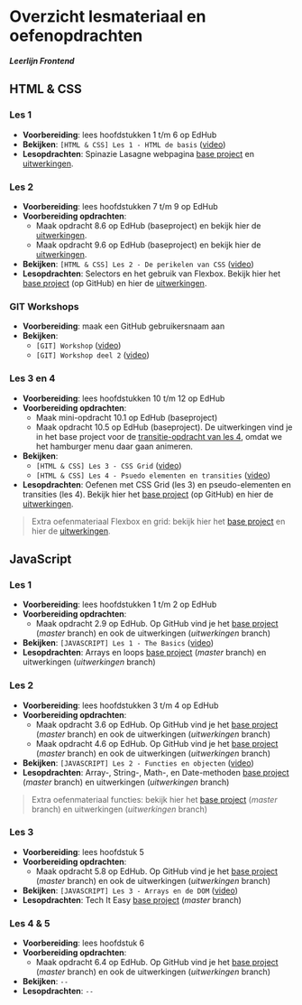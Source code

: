 # Overzicht lesmateriaal en oefenopdrachten
_**Leerlijn Frontend**_

## HTML & CSS

### Les 1
* **Voorbereiding**: lees hoofdstukken 1 t/m 6 op EdHub
* **Bekijken**: `[HTML & CSS] Les 1 - HTML de basis` ([video](https://web.microsoftstream.com/video/dcce4376-93f1-484b-827e-13a5afac3c2a))
* **Lesopdrachten**: Spinazie Lasagne webpagina [base project](https://noviuniversity.sharepoint.com/sites/Frontend2/Class%20Materials/HTML%20&%20CSS/frontend-html-recept-base.zip) en [uitwerkingen](https://teams.microsoft.com/_#/school/files/General?threadId=19%3A9e08a34011044b6cb9c3077bb85eaa85%40thread.tacv2&ctx=channel&context=frontend-html-recept-final&rootfolder=%252Fsites%252FFrontend2%252FClass%2520Materials%252FHTML%2520%2526%2520CSS%252Ffrontend-html-recept-final). 

### Les 2
* **Voorbereiding**: lees hoofdstukken 7 t/m 9 op EdHub
* **Voorbereiding opdrachten**:
    * Maak opdracht 8.6 op EdHub (baseproject) en bekijk hier de [uitwerkingen](https://noviuniversity.sharepoint.com/sites/Frontend2/Class%20Materials/HTML%20&%20CSS/frontend-edhub-8.6-final.zip).
    * Maak opdracht 9.6 op EdHub (baseproject) en bekijk hier de [uitwerkingen](https://noviuniversity.sharepoint.com/sites/Frontend2/Class%20Materials/HTML%20&%20CSS/frontend-edhub-9.6-final.zip).
* **Bekijken**: `[HTML & CSS] Les 2 - De perikelen van CSS` ([video](https://web.microsoftstream.com/video/c73e2f89-c6b2-4f18-932d-2f67745c31bb))
* **Lesopdrachten**: Selectors en het gebruik van Flexbox. Bekijk hier het [base project](https://github.com/hogeschoolnovi/frontend-selectors-flexbox-base) (op GitHub) en hier de [uitwerkingen](https://noviuniversity.sharepoint.com/sites/Frontend2/Class%20Materials/HTML%20&%20CSS/frontend-selectors-flexbox-final.zip). 

### GIT Workshops
* **Voorbereiding**: maak een GitHub gebruikersnaam aan
* **Bekijken**:
    * `[GIT] Workshop` ([video](https://web.microsoftstream.com/video/a8d522d3-f61c-44bd-b9d2-f52325fcb375))
    * `[GIT] Workshop deel 2` ([video](https://web.microsoftstream.com/video/95949fd0-52ce-446e-9768-7502665b631e))

### Les 3 en 4
* **Voorbereiding**: lees hoofdstukken 10 t/m 12 op EdHub
* **Voorbereiding opdrachten**:
    * Maak mini-opdracht 10.1 op EdHub (baseproject)
    * Maak opdracht 10.5 op EdHub (baseproject). De uitwerkingen vind je in het base project voor de [transitie-opdracht van les 4](https://github.com/hogeschoolnovi/frontend-grid-transition-base), omdat we het hamburger menu daar gaan animeren.
* **Bekijken**:
    * `[HTML & CSS] Les 3 - CSS Grid` ([video](https://web.microsoftstream.com/video/158d292c-adb0-41c3-a3e5-b8691be74324))
    * `[HTML & CSS] Les 4 - Psuedo elementen en transities` ([video](https://web.microsoftstream.com/video/f7157e8a-8882-40c9-b242-07aa15940741))
* **Lesopdrachten**: Oefenen met CSS Grid (les 3) en pseudo-elementen en transities (les 4). Bekijk hier het [base project](https://github.com/hogeschoolnovi/frontend-grid-transition-base) (op GitHub) en hier de [uitwerkingen](https://noviuniversity.sharepoint.com/sites/Frontend2/Class%20Materials/HTML%20&%20CSS/frontend-grid-transition-final.zip). 


> Extra oefenmateriaal Flexbox en grid: bekijk hier het [base project](https://github.com/hogeschoolnovi/frontend-html-css-extra-exercise-base) en hier de [uitwerkingen](https://noviuniversity.sharepoint.com/sites/Frontend2/Class%20Materials/HTML%20&%20CSS/frontend-html-css-extra-exercises-final.zip).

## JavaScript

### Les 1
* **Voorbereiding**: lees hoofdstukken 1 t/m 2 op EdHub
* **Voorbereiding opdrachten**:
    * Maak opdracht 2.9 op EdHub. Op GitHub vind je het [base project](https://github.com/hogeschoolnovi/frontend-javascript-exersizes-edhub-1) (_master_ branch) en ook de uitwerkingen (_uitwerkingen_ branch) 
* **Bekijken**: `[JAVASCRIPT] Les 1 - The Basics` ([video](https://web.microsoftstream.com/video/72158fc9-78e2-4b6d-b686-60299750a3f0))
* **Lesopdrachten**: Arrays en loops [base project](https://github.com/hogeschoolnovi/frontend-javascript-arrays-loops-base) (_master_ branch) en uitwerkingen (_uitwerkingen_ branch)

### Les 2
* **Voorbereiding**: lees hoofdstukken 3 t/m 4 op EdHub
* **Voorbereiding opdrachten**:
    * Maak opdracht 3.6 op EdHub. Op GitHub vind je het [base project](https://github.com/hogeschoolnovi/frontend-javascript-edhub-functions) (_master_ branch) en ook de uitwerkingen (_uitwerkingen_ branch)
    * Maak opdracht 4.6 op EdHub. Op GitHub vind je het [base project](https://github.com/hogeschoolnovi/frontend-javascript-edhub-objects) (_master_ branch) en ook de uitwerkingen (_uitwerkingen_ branch)
* **Bekijken**: `[JAVASCRIPT] Les 2 - Functies en objecten` ([video](https://web.microsoftstream.com/video/04b3011c-5949-4c07-a268-61129b7fc624))
* **Lesopdrachten**: Array-, String-, Math-, en Date-methoden [base project](https://github.com/hogeschoolnovi/frontend-javascript-objects-string-array-date) (_master_ branch) en uitwerkingen (_uitwerkingen_ branch)

> Extra oefenmateriaal functies: bekijk hier het [base project](https://github.com/hogeschoolnovi/frontend-javascript-functions/blob/master/functions.js) (_master_ branch) en uitwerkingen (_uitwerkingen_ branch)

### Les 3
* **Voorbereiding**: lees hoofdstuk 5
* **Voorbereiding opdrachten**:
    * Maak opdracht 5.8 op EdHub. Op GitHub vind je het [base project](https://github.com/hogeschoolnovi/frontend-javascript-edhub-array-methods) (_master_ branch) en ook de uitwerkingen (_uitwerkingen_ branch)
* **Bekijken**: `[JAVASCRIPT] Les 3 - Arrays en de DOM` ([video](https://web.microsoftstream.com/video/4549aa25-2732-4ed2-a32c-63b78bcd9ccf))
* **Lesopdrachten**: Tech It Easy [base project](https://github.com/hogeschoolnovi/frontend-javascript-tech-it-easy) (_master_ branch) 

### Les 4 & 5
* **Voorbereiding**: lees hoofdstuk 6
* **Voorbereiding opdrachten**:
    * Maak opdracht 6.4 op EdHub. Op GitHub vind je het [base project](https://github.com/hogeschoolnovi/javascript-edhub-form-validation) (_master_ branch) en ook de uitwerkingen (_uitwerkingen_ branch)
* **Bekijken**: `--`
* **Lesopdrachten**: `--`